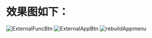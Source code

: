 效果图如下：
=====

![ExternalFuncBtn](https://github.com/defpt/userChromeJs/blob/master/Picture/ExternalFuncBtn.png?raw=true)
![ExternalAppBtn](https://github.com/defpt/userChromeJs/blob/master/Picture/ExternalAppBtn.png?raw=true)
![rebuildAppmenu](https://github.com/defpt/userChromeJs/blob/master/Picture/rebuildAppmenu.png?raw=true)

